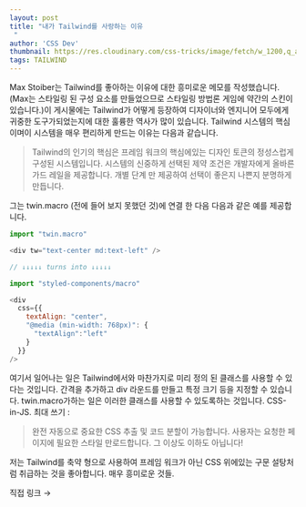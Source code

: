 ```yaml
---
layout: post
title: "내가 Tailwind를 사랑하는 이유
 "
author: 'CSS Dev'
thumbnail: https://res.cloudinary.com/css-tricks/image/fetch/w_1200,q_auto,f_auto/https://css-tricks.com/wp-content/uploads/2020/12/tailwind-card.png
tags: TAILWIND
---
```



Max Stoiber는 Tailwind를 좋아하는 이유에 대한 흥미로운 메모를 작성했습니다.
 (Max는 스타일링 된 구성 요소를 만들었으므로 스타일링 방법론 게임에 약간의 스킨이 있습니다.)이 게시물에는 Tailwind가 어떻게 등장하여 디자이너와 엔지니어 모두에게 귀중한 도구가되었는지에 대한 훌륭한 역사가 많이 있습니다.
 Tailwind 시스템의 핵심이며이 시스템을 매우 편리하게 만드는 이유는 다음과 같습니다.
 

> Tailwind의 인기의 핵심은 프레임 워크의 핵심에있는 디자인 토큰의 정성스럽게 구성된 시스템입니다.
 시스템의 신중하게 선택된 제약 조건은 개발자에게 올바른 가드 레일을 제공합니다.
 개별 단계 만 제공하여 선택이 좋은지 나쁜지 분명하게 만듭니다.
 

그는 twin.macro (전에 들어 보지 못했던 것)에 연결 한 다음 다음과 같은 예를 제공합니다.
 

```js
import "twin.macro"

<div tw="text-center md:text-left" />

// ↓↓↓↓↓ turns into ↓↓↓↓↓

import "styled-components/macro"

<div 
  css={{
    textAlign: "center",
    "@media (min-width: 768px)": {
      "textAlign":"left"
    }
  }}
/>
```

여기서 일어나는 일은 Tailwind에서와 마찬가지로 미리 정의 된 클래스를 사용할 수 있다는 것입니다. 간격을 추가하고 div 라운드를 만들고 특정 크기 등을 지정할 수 있습니다. twin.macro가하는 일은 이러한 클래스를 사용할 수 있도록하는 것입니다.
 CSS-in-JS.
 최대 쓰기 :
 

> 완전 자동으로 중요한 CSS 추출 및 코드 분할이 가능합니다.
 사용자는 요청한 페이지에 필요한 스타일 만로드합니다. 그 이상도 이하도 아닙니다!
 

저는 Tailwind를 축약 형으로 사용하여 프레임 워크가 아닌 CSS 위에있는 구문 설탕처럼 취급하는 것을 좋아합니다.
 매우 흥미로운 것들.
 

직접 링크 →
 